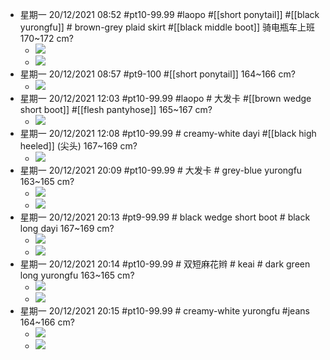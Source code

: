 - 星期一 20/12/2021 08:52 #pt10-99.99 #laopo #[[short ponytail]] #[[black yurongfu]] # brown-grey plaid skirt #[[black middle boot]] 骑电瓶车上班 170~172 cm?
    - ![](https://firebasestorage.googleapis.com/v0/b/firescript-577a2.appspot.com/o/imgs%2Fapp%2FXELiu-NovaKG%2FXhq9jIJATk.png?alt=media&token=d4ccc376-3406-4e87-ba77-1f9f61bf592d)
    - ![](https://firebasestorage.googleapis.com/v0/b/firescript-577a2.appspot.com/o/imgs%2Fapp%2FXELiu-NovaKG%2FB799l12xfV.png?alt=media&token=da6f7e97-7dcb-4128-85cb-e7c7ac309b70)
- 星期一 20/12/2021 08:57 #pt9-100 #[[short ponytail]] 164~166 cm?
    - ![](https://firebasestorage.googleapis.com/v0/b/firescript-577a2.appspot.com/o/imgs%2Fapp%2FXELiu-NovaKG%2FtXdwTo2ukH.png?alt=media&token=f87f85fc-e3b1-48c7-a4a2-82b12e14eee8)
- 星期一 20/12/2021 12:03 #pt10-99.99 #laopo # 大发卡 #[[brown wedge short boot]] #[[flesh pantyhose]] 165~167 cm?
    - ![](https://firebasestorage.googleapis.com/v0/b/firescript-577a2.appspot.com/o/imgs%2Fapp%2FXELiu-NovaKG%2F1uYiaNXvEQ.png?alt=media&token=52405890-5217-4b96-8eb2-fa5e644dca2c)
- 星期一 20/12/2021 12:08 #pt10-99.99 # creamy-white dayi #[[black high heeled]] (尖头) 167~169 cm?
    - ![](https://firebasestorage.googleapis.com/v0/b/firescript-577a2.appspot.com/o/imgs%2Fapp%2FXELiu-NovaKG%2F6QstSwcoH2.jpg?alt=media&token=acd57b50-7cf0-452e-adaf-282109f0d2ee)
- 星期一 20/12/2021 20:09 #pt10-99.99 # 大发卡 # grey-blue yurongfu 163~165 cm?
    - ![](https://firebasestorage.googleapis.com/v0/b/firescript-577a2.appspot.com/o/imgs%2Fapp%2FXELiu-NovaKG%2FOatIjrsj7i.jpg?alt=media&token=ae57a472-8d6f-49c0-805a-44e68a4809d5)
    - ![](https://firebasestorage.googleapis.com/v0/b/firescript-577a2.appspot.com/o/imgs%2Fapp%2FXELiu-NovaKG%2FNgLEUvZWCm.png?alt=media&token=acf9a4d0-e97a-44ec-8450-07448575e845)
- 星期一 20/12/2021 20:13 #pt9-99.99 # black wedge short boot # black long dayi 167~169 cm?
    - ![](https://firebasestorage.googleapis.com/v0/b/firescript-577a2.appspot.com/o/imgs%2Fapp%2FXELiu-NovaKG%2FyNyp96ZK-c.png?alt=media&token=3c161581-75f4-4d4e-8f61-4bfdde468893)
    - ![](https://firebasestorage.googleapis.com/v0/b/firescript-577a2.appspot.com/o/imgs%2Fapp%2FXELiu-NovaKG%2Ftruqek7hQK.png?alt=media&token=7a25af1d-47dc-40aa-8625-09c2548d09e1)
- 星期一 20/12/2021 20:14 #pt10-99.99 # 双短麻花辫 # keai # dark green long yurongfu 163~165 cm?
    - ![](https://firebasestorage.googleapis.com/v0/b/firescript-577a2.appspot.com/o/imgs%2Fapp%2FXELiu-NovaKG%2FOCQ_n-RKuB.png?alt=media&token=b752da42-72bc-4d29-8dbc-ad7002282045)
    - ![](https://firebasestorage.googleapis.com/v0/b/firescript-577a2.appspot.com/o/imgs%2Fapp%2FXELiu-NovaKG%2F7YXH5Za7nU.jpg?alt=media&token=c7e475a6-cd91-4c30-8b8d-26e106c8aaab)
- 星期一 20/12/2021 20:15 #pt10-99.99 # creamy-white yurongfu #jeans 164~166 cm?
    - ![](https://firebasestorage.googleapis.com/v0/b/firescript-577a2.appspot.com/o/imgs%2Fapp%2FXELiu-NovaKG%2F5ofH2UL2iO.jpg?alt=media&token=a5df06cd-5045-49ea-a51a-1f4aa1a30331)
    - ![](https://firebasestorage.googleapis.com/v0/b/firescript-577a2.appspot.com/o/imgs%2Fapp%2FXELiu-NovaKG%2FRN0MYk_qqn.png?alt=media&token=89a40e85-98e4-4e39-b654-e57f45b873b1)
